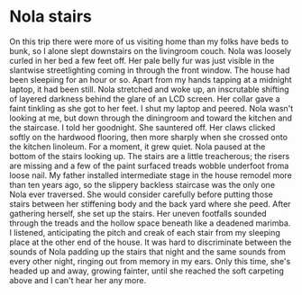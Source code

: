 # Nola stairs

On this trip there were more of us visiting home than my folks have beds to bunk, so I alone slept downstairs on the livingroom couch. Nola was loosely curled in her bed a few feet off. Her pale belly fur was just visible in the slantwise streetlighting coming in through the front window. The house had been sleepiing for an hour or so. Apart from my hands tapping at a midnight laptop, it had been still. Nola stretched and woke up, an inscrutable shifting of layered darkness behind the glare of an LCD screen. Her collar gave a faint tinkling as she got to her feet. I shut my laptop and peered. Nola wasn't looking at me, but down through the diningroom and toward the kitchen and the staircase. I told her goodnight. She sauntered off. Her claws clicked softly on the hardwood flooring, then more sharply when she crossed onto the kitchen linoleum. For a moment, it grew quiet. Nola paused at the bottom of the stairs looking up. The stairs are a little treacherous; the risers are missing and a few of the paint surfaced treads wobble underfoot froma loose nail. My father installed intermediate stage in the house remodel more than ten years ago, so the slippery backless staircase was the only one Nola ever traversed. She would consider carefully before putting those stairs between her stiffening body and the back yard where she peed. After gathering herself, she set up the stairs. Her uneven footfalls sounded through the treads and the hollow space beneath like a deadened marimba. I listened, anticipating the pitch and creak of each stair from my sleeping place at the other end of the house. It was hard to discriminate between the sounds of Nola padding up the stairs that night and the same sounds from every other night, ringing out from memory in my ears. Only this time, she's headed up and away, growing fainter, until she reached the soft carpeting above and I can't hear her any more.
